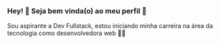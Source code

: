 ### Hey! 🌈 Seja bem vinda(o) ao meu perfil 🌈


Sou aspirante a Dev Fullstack, estou iniciando minha carreira na área da tecnologia como desenvolvedora web 👩‍💻

